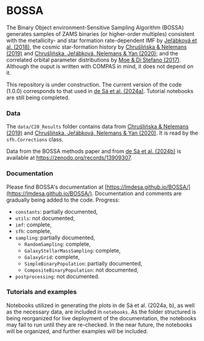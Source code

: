 # BOSSA

The Binary Object environment-Sensitive Sampling Algorithm (BOSSA) generates samples of ZAMS binaries (or higher-order multiples) consistent with the metallicity- and star formation rate-dependent IMF by [Jeřábková et al. (2018)](https://www.aanda.org/articles/aa/full_html/2018/12/aa33055-18/aa33055-18.html), the cosmic star-formation history by [Chruślińska & Nelemans (2019)](https://academic.oup.com/mnras/article/488/4/5300/5538863) and [Chruślińska, Jeřábková, Nelemans & Yan (2020)](https://www.aanda.org/articles/aa/full_html/2020/04/aa37688-20/aa37688-20.html); and the correlated orbital parameter distributions by [Moe & Di Stefano (2017)](https://iopscience.iop.org/article/10.3847/1538-4365/aa6fb6). Although the ouput is written with COMPAS in mind, it does not depend on it.

This repository is under construction. The current version of the code (1.0.0) corresponds to that used in [de Sá et al. (2024a)](https://github.com/lmdesa/BOSSA). Tutorial notebooks are still being completed. 

### Data

The ```data/C20_Results``` folder contains data from [Chruślińska & Nelemans (2019)](https://academic.oup.com/mnras/article/488/4/5300/5538863) and [Chruślińska, Jeřábková, Nelemans & Yan (2020)](https://www.aanda.org/articles/aa/full_html/2020/04/aa37688-20/aa37688-20.html). It is read by the `sfh.Corrections` class.

Data from the BOSSA methods paper and from [de Sá et al. (2024b)](https://arxiv.org/abs/2410.01451) is available at https://zenodo.org/records/13909307.

### Documentation
Please find BOSSA's documentation at [https://lmdesa.github.io/BOSSA/](https://lmdesa.github.io/BOSSA/).
Documentation and comments are gradually being added to the code. Progress:
* `constants`: partially documented,
* `utils`: not documented,
* `imf`: complete,
* `sfh`: complete,
* `sampling`: partially documented,
  * `RandomSampling`: complete,
  * `GalaxyStellarMassSampling`: complete,
  * `GalaxyGrid`: complete,
  * `SimpleBinaryPopulation`: partially documented,
  * `CompositeBinaryPopulation`: not documented,
* `postprocessing`: not documented.

### Tutorials and examples
Notebooks utilized in generating the plots in de Sá et al. (2024a, b), as well as the necessary data, are included in ```notebooks```. As the folder structured is being reorganized for live deployment of the documentation, the notebooks may fail to run until they are re-checked. In the near future, the notebooks will be organized, and further examples will be included.
